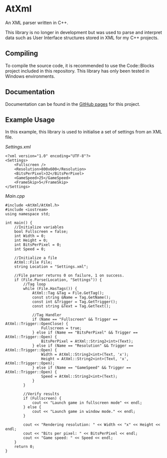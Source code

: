 # AtXml 

An XML parser written in C++.

This library is no longer in development but was used to parse and interpret data such as User Interface structures stored in XML for my C++ projects.

## Compiling
To compile the source code, it is recommended to use the Code::Blocks project included in this repository. This library has only been tested in Windows environments. 

## Documentation
Documentation can be found in the [GitHub pages](https://atrapalis.github.io/AtXml/) for this project.

## Example Usage

In this example, this library is used to initialise a set of settings from an XML file.

*Settings.xml*
```
<?xml version="1.0" encoding="UTF-8"?>
<Settings>
	<Fullscreen />
	<Resolution>800x600</Resolution>
	<BitsPerPixel>32</BitsPerPixel>
	<GameSpeed>25</GameSpeed>
	<FrameSkip>5</FrameSkip>
</Settings>
```

*Main.cpp*
```
#include <AtXml/AtXml.h>
#include <iostream>
using namespace std;

int main() {
    //Initialize variables
    bool Fullscreen = false;
    int Width = 0;
    int Height = 0;
    int BitsPerPixel = 0;
    int Speed = 0;

    //Initialize a file
    AtXml::File File;
    string Location = "Settings.xml";

    //File parser returns 0 on failure, 1 on success.
    if (File.Parse(Location, "Settings")) {
        //Tag loop
        while (File.HasTags()) {
            AtXml::Tag &Tag = File.GetTag();
            const string &Name = Tag.GetName();
            const int &Trigger = Tag.GetTrigger();
            const string &Text = Tag.GetText();

            //Tag Handler
            if (Name == "Fullscreen" && Trigger == AtXml::Trigger::OpenClose) {
                Fullscreen = true;
            } else if (Name == "BitsPerPixel" && Trigger == AtXml::Trigger::Open) {
                BitsPerPixel = AtXml::String2<int>(Text);
            } else if (Name == "Resolution" && Trigger == AtXml::Trigger::Open) {
                Width = AtXml::String2<int>(Text, 'x');
                Height = AtXml::String2<int>(Text, 'x', AtXml::Trigger::Open);
            } else if (Name == "GameSpeed" && Trigger == AtXml::Trigger::Open) {
                Speed = AtXml::String2<int>(Text);
            }
        }

        //Verify results
        if (Fullscreen) {
            cout << "Launch game in fullscreen mode" << endl;
        } else {
            cout << "Launch game in window mode." << endl;
        }

        cout << "Rendering resolution: " << Width << "x" << Height << endl;
        cout << "Bits per pixel: " << BitsPerPixel << endl;
        cout << "Game speed: " << Speed << endl;
    }
    return 0;
}
```
